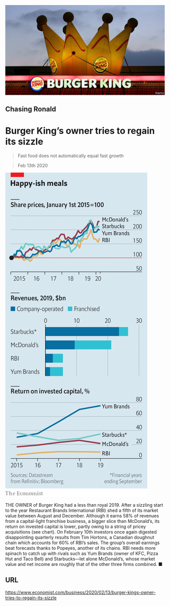 ![](./images/20200215_WBP502.jpg)

## Chasing Ronald

# Burger King’s owner tries to regain its sizzle

> Fast food does not automatically equal fast growth

> Feb 13th 2020



![](./images/20200215_WBC171.png)

THE OWNER of Burger King had a less than royal 2019. After a sizzling start to the year Restaurant Brands International (RBI) shed a fifth of its market value between August and December. Although it earns 58% of revenues from a capital-light franchise business, a bigger slice than McDonald’s, its return on invested capital is lower, partly owing to a string of pricey acquisitions (see chart). On February 10th investors once again digested disappointing quarterly results from Tim Hortons, a Canadian doughnut chain which accounts for 60% of RBI’s sales. The group’s overall earnings beat forecasts thanks to Popeyes, another of its chains. RBI needs more spinach to catch up with rivals such as Yum Brands (owner of KFC, Pizza Hut and Taco Bell) and Starbucks—let alone McDonald’s, whose market value and net income are roughly that of the other three firms combined. ■

## URL

https://www.economist.com/business/2020/02/13/burger-kings-owner-tries-to-regain-its-sizzle

